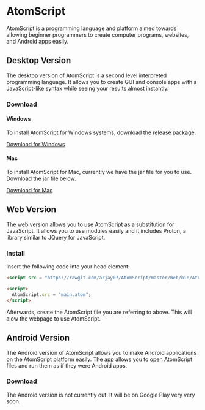 # AtomScript 

AtomScript is a programming language and platform aimed towards allowing beginner programmers to create computer programs, websites, and Android apps easily.

## Desktop Version
The desktop version of AtomScript is a second level interpreted programming language. It allows you to create GUI and console apps with a JavaScript-like syntax while seeing your results almost instantly.

### Download
#### Windows
To install AtomScript for Windows systems, download the release package.

[Download for Windows](https://github.com/arjay07/AtomScript/raw/master/Desktop/release/AtomScript-Lanthanum.zip)

#### Mac
To install AtomScript for Mac, currently we have the jar file for you to use. Download the jar file below.

[Download for Mac](https://github.com/arjay07/AtomScript/raw/master/Desktop/AtomScript.jar)

## Web Version
The web version allows you to use AtomScript as a substitution for JavaScript. It allows you to use modules easily and it includes Proton, a library similar to JQuery for JavaScript.

### Install
Insert the following code into your head element:

```HTML
<script src = "https://rawgit.com/arjay07/AtomScript/master/Web/bin/AtomScript.js"></script>

<script>
  AtomScript.src = "main.atom";
</script>
```

Afterwards, create the AtomScript file you are referring to above. This will alow the webpage to use AtomScript.

## Android Version
The Android version of AtomScript allows you to make Android applications on the AtomScript platform easily. The app allows you to open AtomScript files and run them as if they were Android apps. 

### Download
The Android version is not currently out. It will be on Google Play very very soon. 

